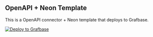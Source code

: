 ## OpenAPI + Neon Template

This is a OpenAPI connector + Neon template that deploys to Grafbase.

[![Deploy to Grafbase](https://grafbase.com/button)](https://app.grafbase.com/new?template=Neon&source=https%3A%2F%2Fgithub.com%2Fgrafbase%2Fgrafbase%2Ftree%2Fmain%2Ftemplates%2Fopenapi-neon)
